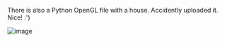 There is also a Python OpenGL file with a house. Accidently uploaded it. Nice! :')

![image](https://github.com/Anastasios3/Data-Structures-Modern-Operators/assets/117446378/af44d557-061b-4e75-a3cd-93d873ff63a5)

